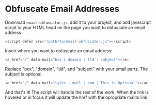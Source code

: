 # Obfuscate Email Addresses

Download `email-obfuscator.js`, add it to your project, and add javascript script to your HTML head on the page you want to obfuscate an email address
```js
<script defer src="/path/to/email-obfuscator.js"></script>
```

Insert where you want to obfuscate an email address:
```js
<a href="/" data-mail="box | domain | tld | subject"></a>
```

Replace "box", "domain", "tld", and "subject" with your email parts. The subject is optional.
```js
<a href="/" data-mail="tyler | mail | com | This is Optional"></a>
```

And that's it! The script will handle the rest of the work. When the link is hovered or in focus it will update the href with the opropriate mailto link.
